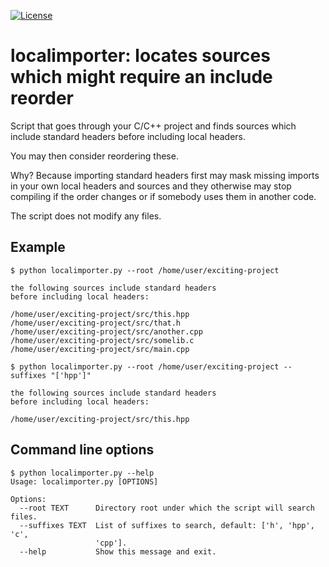 [![License](https://img.shields.io/badge/license-%20MPL--v2.0-blue.svg)](LICENSE)


# localimporter: locates sources which might require an include reorder

Script that goes through your C/C++ project and finds sources which include
standard headers before including local headers.

You may then consider reordering these.

Why? Because importing standard headers first may mask missing imports in your
own local headers and sources and they otherwise may stop compiling if the
order changes or if somebody uses them in another code.

The script does not modify any files.


## Example

```shell
$ python localimporter.py --root /home/user/exciting-project

the following sources include standard headers
before including local headers:

/home/user/exciting-project/src/this.hpp
/home/user/exciting-project/src/that.h
/home/user/exciting-project/src/another.cpp
/home/user/exciting-project/src/somelib.c
/home/user/exciting-project/src/main.cpp

$ python localimporter.py --root /home/user/exciting-project --suffixes "['hpp']"

the following sources include standard headers
before including local headers:

/home/user/exciting-project/src/this.hpp
```


## Command line options

```
$ python localimporter.py --help
Usage: localimporter.py [OPTIONS]

Options:
  --root TEXT      Directory root under which the script will search files.
  --suffixes TEXT  List of suffixes to search, default: ['h', 'hpp', 'c',
                   'cpp'].
  --help           Show this message and exit.
```

